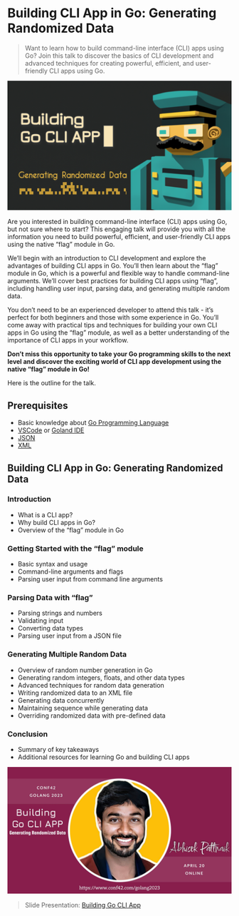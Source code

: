 # Building CLI App in Go: Generating Randomized Data

> Want to learn how to build command-line interface (CLI) apps using Go? Join this talk to discover the basics of CLI development and advanced techniques for creating powerful, efficient, and user-friendly CLI apps using Go.

![Building Go CLI App](./assets/building-go-cli-app_main.png)

Are you interested in building command-line interface (CLI) apps using Go, but not sure where to start? This engaging talk will provide you with all the information you need to build powerful, efficient, and user-friendly CLI apps using the native “flag” module in Go.

We’ll begin with an introduction to CLI development and explore the advantages of building CLI apps in Go. You’ll then learn about the “flag” module in Go, which is a powerful and flexible way to handle command-line arguments. We’ll cover best practices for building CLI apps using “flag”, including handling user input, parsing data, and generating multiple random data.

You don’t need to be an experienced developer to attend this talk - it’s perfect for both beginners and those with some experience in Go. You’ll come away with practical tips and techniques for building your own CLI apps in Go using the “flag” module, as well as a better understanding of the importance of CLI apps in your workflow.

**Don’t miss this opportunity to take your Go programming skills to the next level and discover the exciting world of CLI app development using the native “flag” module in Go!**

Here is the outline for the talk.

## Prerequisites
* Basic knowledge about [Go Programming Language](https://go.dev/)
* [VSCode](https://code.visualstudio.com/) or [Goland IDE](https://www.jetbrains.com/go/)
* [JSON](https://www.json.org/json-en.html)
* [XML](https://www.w3schools.com/xml)

## Building CLI App in Go: Generating Randomized Data
### Introduction
* What is a CLI app?
* Why build CLI apps in Go?
* Overview of the “flag” module in Go

### Getting Started with the “flag” module
* Basic syntax and usage
* Command-line arguments and flags
* Parsing user input from command line arguments

### Parsing Data with “flag”
* Parsing strings and numbers
* Validating input
* Converting data types
* Parsing user input from a JSON file

### Generating Multiple Random Data
* Overview of random number generation in Go
* Generating random integers, floats, and other data types
* Advanced techniques for random data generation
* Writing randomized data to an XML file
* Generating data concurrently
* Maintaining sequence while generating data
* Overriding randomized data with pre-defined data

### Conclusion
* Summary of key takeaways
* Additional resources for learning Go and building CLI apps

[![Abhisek Pattnaik at Conf42 Golang 2023](./assets/Abhisek_Pattnaik_Conf42_Golang_2023.jpg)](https://speakerdeck.com/abhisekp/building-go-cli-app)
> Slide Presentation: [Building Go CLI App](https://speakerdeck.com/abhisekp/building-go-cli-app)

[//]: # (> Video Presentation: [Building Go CLI App]&#40;https://www.youtube.com/watch?v=QZ4Z9Z9Z9Z9&#41;)